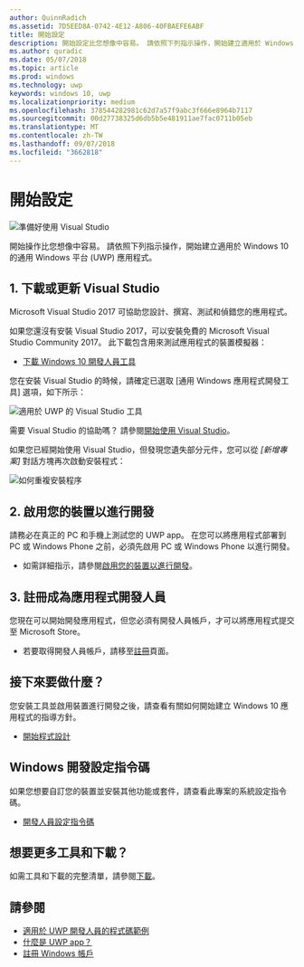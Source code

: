 ```yaml
---
author: QuinnRadich
ms.assetid: 7D5EED8A-0742-4E12-A806-40FBAEFE6ABF
title: 開始設定
description: 開始設定比您想像中容易。 請依照下列指示操作，開始建立適用於 Windows 10 的通用 Windows 平台 (UWP) 應用程式。
ms.author: quradic
ms.date: 05/07/2018
ms.topic: article
ms.prod: windows
ms.technology: uwp
keywords: windows 10, uwp
ms.localizationpriority: medium
ms.openlocfilehash: 378544282981c62d7a57f9abc3f666e8964b7117
ms.sourcegitcommit: 00d27738325d6db5b5e481911ae7fac0711b05eb
ms.translationtype: MT
ms.contentlocale: zh-TW
ms.lasthandoff: 09/07/2018
ms.locfileid: "3662818"
---
```

# <a name="get-set-up"></a>開始設定

![準備好使用 Visual Studio](images/VisualStudio2017Hero_ImageXL-LG.png)

開始操作比您想像中容易。 請依照下列指示操作，開始建立適用於 Windows 10 的通用 Windows 平台 (UWP) 應用程式。

## <a name="1-download-or-update-visual-studio"></a>1. 下載或更新 Visual Studio

Microsoft Visual Studio 2017 可協助您設計、撰寫、測試和偵錯您的應用程式。

如果您還沒有安裝 Visual Studio 2017，可以安裝免費的 Microsoft Visual Studio Community 2017。 此下載包含用來測試應用程式的裝置模擬器：

-   [下載 Windows 10 開發人員工具](https://go.microsoft.com/fwlink/p/?LinkID=534189)

您在安裝 Visual Studio 的時候，請確定已選取 \[通用 Windows 應用程式開發工具\] 選項，如下所示：

![適用於 UWP 的 Visual Studio 工具](images/vs-2017-community-setup.png)

需要 Visual Studio 的協助嗎？ 請參閱[開始使用 Visual Studio](https://www.visualstudio.com/vs/getting-started)。

如果您已經開始使用 Visual Studio，但發現您遺失部分元件，您可以從 *\[新增專案\]* 對話方塊再次啟動安裝程式：

   ![如何重複安裝程序](images/win10-cs-install.png)


## <a name="2-enable-your-device-for-development"></a>2. 啟用您的裝置以進行開發

請務必在真正的 PC 和手機上測試您的 UWP app。 在您可以將應用程式部署到 PC 或 Windows Phone 之前，必須先啟用 PC 或 Windows Phone 以進行開發。

-   如需詳細指示，請參閱[啟用您的裝置以進行開發](enable-your-device-for-development.md)。

## <a name="3-register-as-an-app-developer"></a>3. 註冊成為應用程式開發人員

您現在可以開始開發應用程式，但您必須有開發人員帳戶，才可以將應用程式提交至 Microsoft Store。

-   若要取得開發人員帳戶，請移至[註冊](sign-up.md)頁面。

## <a name="whats-next"></a>接下來要做什麼？

您安裝工具並啟用裝置進行開發之後，請查看有關如何開始建立 Windows 10 應用程式的指導方針。

-   [開始程式設計](create-uwp-apps.md)

## <a name="windows-development-setup-scripts"></a>Windows 開發設定指令碼

如果您想要自訂您的裝置並安裝其他功能或套件，請查看此專案的系統設定指令碼。

- [開發人員設定指令碼](https://github.com/Microsoft/windows-dev-box-setup-scripts)

## <a name="want-more-tools-and-downloads"></a>想要更多工具和下載？

如需工具和下載的完整清單，請參閱[下載](http://go.microsoft.com/fwlink/p/?linkid=285935)。

## <a name="see-also"></a>請參閱

* [適用於 UWP 開發人員的程式碼範例](https://developer.microsoft.com/windows/samples)
* [什麼是 UWP app？](universal-application-platform-guide.md)
* [註冊 Windows 帳戶](sign-up.md)
